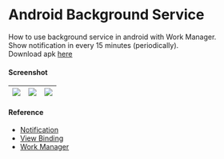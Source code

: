 # Android Background Service #

How to use background service in android with Work Manager.  
Show notification in every 15 minutes (periodically).  
Download apk [here](https://www.dropbox.com/s/vkcjib3f0xd06rk)

#### Screenshot ####
| ![](https://i.imgur.com/vnF51H3.jpg) | ![](https://i.imgur.com/09IevBR.jpg) | ![](https://i.imgur.com/q75ORM3.jpg) |
| :---: | :---: | :---: |

#### Reference ####
- [Notification](https://developer.android.com/guide/topics/ui/notifiers/notifications)
- [View Binding](https://developer.android.com/topic/libraries/view-binding)
- [Work Manager](https://developer.android.com/topic/libraries/architecture/workmanager/how-to/define-work)
